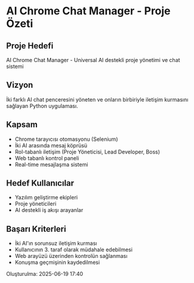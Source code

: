 # AI Chrome Chat Manager - Proje Özeti

## Proje Hedefi
AI Chrome Chat Manager - Universal AI destekli proje yönetimi ve chat sistemi

## Vizyon
İki farklı AI chat penceresini yöneten ve onların birbiriyle iletişim kurmasını sağlayan Python uygulaması.

## Kapsam
- Chrome tarayıcısı otomasyonu (Selenium)
- İki AI arasında mesaj köprüsü
- Rol-tabanlı iletişim (Proje Yöneticisi, Lead Developer, Boss)
- Web tabanlı kontrol paneli
- Real-time mesajlaşma sistemi

## Hedef Kullanıcılar
- Yazılım geliştirme ekipleri
- Proje yöneticileri
- AI destekli iş akışı arayanlar

## Başarı Kriterleri
- İki AI'ın sorunsuz iletişim kurması
- Kullanıcının 3. taraf olarak müdahale edebilmesi
- Web arayüzü üzerinden kontrolün sağlanması
- Konuşma geçmişinin kaydedilmesi

Oluşturulma: 2025-06-19 17:40
